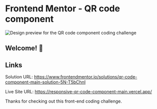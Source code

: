 # Frontend Mentor - QR code component

![Design preview for the QR code component coding challenge](./design/desktop-preview.jpg)

## Welcome! 👋

## Links 
Solution URL: https://www.frontendmentor.io/solutions/qr-code-component-main-solution-5N-T5bChnI

Live Site URL: https://responsive-qr-code-component-main.vercel.app/

Thanks for checking out this front-end coding challenge.

